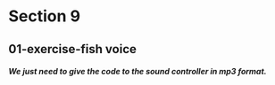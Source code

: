 # Section 9

## 01-exercise-fish voice
##### We just need to give the code to the sound controller in mp3 format.
